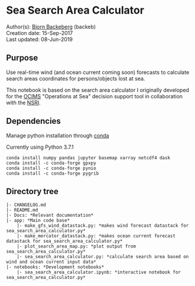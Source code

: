 # Sea Search Area Calculator
Author(s): [Bjorn Backeberg](mailto:backeb@gmail.com) (backeb) <br>
Creation date: 15-Sep-2017 <br>
Last updated:  08-Jun-2019 <br>

## Purpose
Use real-time wind (and ocean current coming soon) forecasts to calculate search areas coordinates for persons/objects lost at sea.

This notebook is based on the search area calculator I originally developed for the [OCIMS](https://www.ocims.gov.za/) "Operations at Sea" decision support tool in collaboration with the [NSRI](https://www.nsri.org.za/).

## Dependencies
Manage python installation through [conda](https://docs.conda.io/en/latest/miniconda.html)

Currently using Python 3.7.1

`conda install numpy pandas jupyter basemap xarray netcdf4 dask`  
`conda install -c conda-forge gpxpy`  
`conda install -c conda-forge pynio`  
`conda install -c conda-forge pygrib`  

## Directory tree
```
|- CHANGELOG.md
|- README.md
|- Docs: *Relevant documentation*
|- app: *Main code base*
    |- make_gfs_wind_datastack.py: *makes wind forecast datastack for sea_search_area_calculator.py*
    |- make_mercator_datastack.py: *makes ocean current forecast datastack for sea_search_area_calculator.py*
    |- plot_search_area_map.py: *plot output from sea_search_area_calculator.py*
    |- sea_search_area_calculator.py: *calculate search area based on wind and ocean current input data*
|- notebooks: *Development notebooks*
    |- sea_search_area_calculator.ipynb: *interactive notebook for sea_search_area_calculator.py*
```
